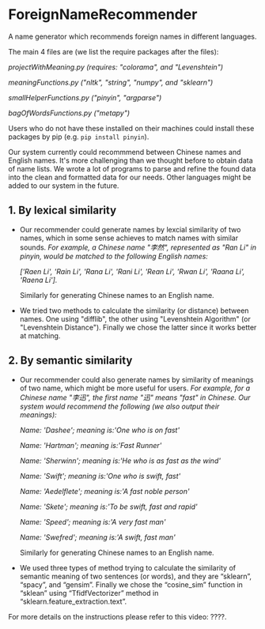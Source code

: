 # ForeignNameRecommender
A name generator which recommends foreign names in different languages.

The main 4 files are (we list the require packages after the files): 
  
  _projectWithMeaning.py (requires: "colorama", and "Levenshtein")_
  
  _meaningFunctions.py ("nltk", "string", "numpy", and "sklearn")_
  
  _smallHelperFunctions.py ("pinyin", "argparse")_
  
  _bagOfWordsFunctions.py ("metapy")_
  
  Users who do not have these installed on their machines could install these packages by pip (e.g. `pip install pinyin`).
  
  Our system currently could recommmend between Chinese names and English names. It's more challenging than we thought before to obtain data of name lists. We wrote a lot of programs to parse and refine the found data into the clean and formatted data for our needs. Other languages might be added to our system in the future.
  
 ## 1. By lexical similarity

  - Our recommender could generate names by lexcial similarity of two names, which in some sense achieves to match names with similar sounds. _For example, a Chinese name "李然", represented as "Ran Li" in pinyin, would be matched to the following English names:_
  
     _['Raen Li', 'Rain Li', 'Rana Li', 'Rani Li', 'Rean Li', 'Rwan Li', 'Raana Li', 'Raena Li']._ 
  
    Similarly for generating Chinese names to an English name.
  
  - We tried two methods to calculate the similarity (or distance) between names. One using "difflib", the other using "Levenshtein Algorithm" (or "Levenshtein Distance"). Finally we chose the latter since it works better at matching.
  
  ## 2. By semantic similarity
  - Our recommender could also generate names by similarity of meanings of two name, which might be more useful for users. _For example, for a Chinese name "李迅", the first name "迅" means "fast" in Chinese. Our system would recommend the following (we also output their meanings):_
  
    _Name: 'Dashee'; meaning is:'One who is on fast'_
    
    _Name: 'Hartman'; meaning is:'Fast Runner'_
    
    _Name: 'Sherwinn'; meaning is:'He who is as fast as the wind'_
    
    _Name: 'Swift'; meaning is:'One who is swift, fast'_
    
    _Name: 'Aedelflete'; meaning is:'A fast noble person'_
    
    _Name: 'Skete'; meaning is:'To be swift, fast and rapid'_
    
    _Name: 'Speed'; meaning is:'A very fast man'_
    
    _Name: 'Swefred'; meaning is:'A swift, fast man'_
   
     Similarly for generating Chinese names to an English name.
   
   - We used three types of method trying to calculate the similarity of semantic meaning of two sentences (or words), and they are “sklearn”, “spacy”, and “gensim”. Finally we chose the “cosine_sim” function in “sklean” using “TfidfVectorizer” method in “sklearn.feature_extraction.text”. 
  
  For more details on the instructions please refer to this video: ????.
